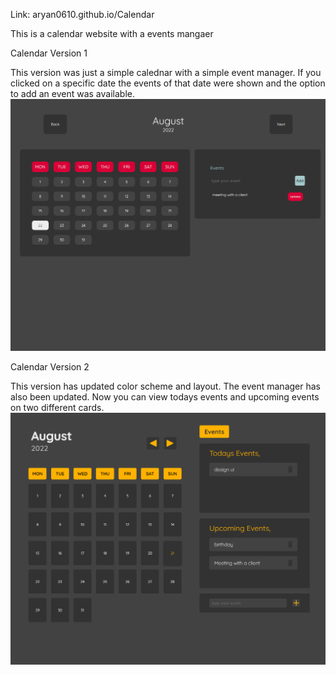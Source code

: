Link: aryan0610.github.io/Calendar

This is a calendar website with a events mangaer

Calendar Version 1

This version was just a simple calednar with a simple event manager. If you clicked on a specific date the events of that date were shown and the option to add an event was available.
![](Images/md%20images/v1%20ss.png)

Calendar Version 2

This version has updated color scheme and layout. The event manager has also been updated. Now you can view todays events and upcoming events on two different cards.
![](Images/md%20images/v2%20ss.png)
